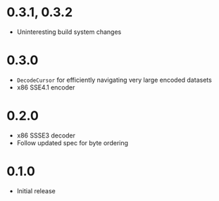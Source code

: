 # 0.3.1, 0.3.2

- Uninteresting build system changes

# 0.3.0

- `DecodeCursor` for efficiently navigating very large encoded datasets
- x86 SSE4.1 encoder

# 0.2.0

- x86 SSSE3 decoder
- Follow updated spec for byte ordering

# 0.1.0

- Initial release
